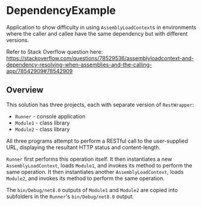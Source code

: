 # DependencyExample

Application to show difficulty in using `AssemblyLoadContext`s in environments where the caller and callee have the same dependency but with different versions.

Refer to Stack Overflow question here: https://stackoverflow.com/questions/78529536/assemblyloadcontext-and-dependency-resolving-when-assemblies-and-the-calling-app/78542909#78542909

## Overview

This solution has three projects, each with separate version of `RestWrapper`:
- `Runner` - console application
- `Module1` - class library
- `Module2` - class library

All three programs attempt to perform a RESTful call to the user-supplied URL, displaying the resultant HTTP status and content-length.

`Runner` first performs this operation itself.  It then instantiates a new `AssemblyLoadContext`, loads `Module1`, and invokes its method to perform the same operation.  It then instantiates another `AssemblyLoadContext`, loads `Module2`, and invokes its method to perform the same operation.

The `bin/Debug/net8.0` outputs of `Module1` and `Module2` are copied into subfolders in the `Runner`'s `bin/Debug/net8.0` output.

